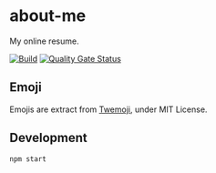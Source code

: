 # about-me

My online resume.

[![Build](https://github.com/ViBiOh/about-me/workflows/Build/badge.svg)](https://github.com/ViBiOh/about-me/actions)
[![Quality Gate Status](https://sonarcloud.io/api/project_badges/measure?project=ViBiOh_about-me&metric=alert_status)](https://sonarcloud.io/dashboard?id=ViBiOh_about-me)

## Emoji

Emojis are extract from [Twemoji](https://github.com/twitter/twemoji), under MIT License.

## Development

```bash
npm start
```
